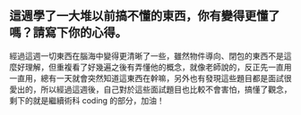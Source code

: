 ## 這週學了一大堆以前搞不懂的東西，你有變得更懂了嗎？請寫下你的心得。
經過這週一切東西在腦海中變得更清晰了一些，雖然物件導向、閉包的東西不是這麼好理解，但重複看了好幾遍之後有弄懂他的概念，就像老師說的，反正先一直用一直用，總有一天就會突然知道這東西在幹嘛，另外也有發現這些題目都是面試很愛出的，所以經過這週後，自己對於這些面試題目也比較不會害怕，搞懂了觀念，剩下的就是繼續術科 coding 的部分，加油！
